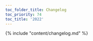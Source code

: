 ```yaml
---
toc_folder_title: Changelog
toc_priority: 74
toc_title: '2022'
---
```


{% include "content/changelog.md" %}
